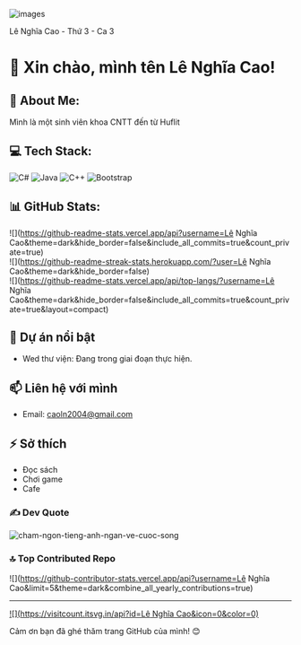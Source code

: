 ![images](https://github.com/user-attachments/assets/b5d9ef67-8843-4632-b093-0c952b66bdf6)

Lê Nghĩa Cao - Thứ 3 - Ca 3

# 👋 Xin chào, mình tên Lê Nghĩa Cao!

## 💫 About Me:
Mình là một sinh viên khoa CNTT đến từ Huflit

## 💻 Tech Stack:
![C#](https://img.shields.io/badge/c%23-%23239120.svg?style=for-the-badge&logo=csharp&logoColor=white) ![Java](https://img.shields.io/badge/java-%23ED8B00.svg?style=for-the-badge&logo=openjdk&logoColor=white) ![C++](https://img.shields.io/badge/c++-%2300599C.svg?style=for-the-badge&logo=c%2B%2B&logoColor=white) ![Bootstrap](https://img.shields.io/badge/bootstrap-%238511FA.svg?style=for-the-badge&logo=bootstrap&logoColor=white)

## 📊 GitHub Stats:
![](https://github-readme-stats.vercel.app/api?username=Lê Nghĩa Cao&theme=dark&hide_border=false&include_all_commits=true&count_private=true)<br/>
![](https://github-readme-streak-stats.herokuapp.com/?user=Lê Nghĩa Cao&theme=dark&hide_border=false)<br/>
![](https://github-readme-stats.vercel.app/api/top-langs/?username=Lê Nghĩa Cao&theme=dark&hide_border=false&include_all_commits=true&count_private=true&layout=compact)

## 📂 Dự án nổi bật
- Wed thư viện: Đang trong giai đoạn thực hiện.

## 📫 Liên hệ với mình
- Email: caoln2004@gmail.com

## ⚡ Sở thích
- Đọc sách
- Chơi game
- Cafe
### ✍️ Dev Quote
![cham-ngon-tieng-anh-ngan-ve-cuoc-song](https://github.com/user-attachments/assets/d87d1753-4797-46ef-90ed-164f7d5e6425)

### 🔝 Top Contributed Repo
![](https://github-contributor-stats.vercel.app/api?username=Lê Nghĩa Cao&limit=5&theme=dark&combine_all_yearly_contributions=true)

---
[![](https://visitcount.itsvg.in/api?id=Lê Nghĩa Cao&icon=0&color=0)](https://visitcount.itsvg.in)

<!-- Proudly created with GPRM ( https://gprm.itsvg.in ) -->

Cảm ơn bạn đã ghé thăm trang GitHub của mình! 😊

